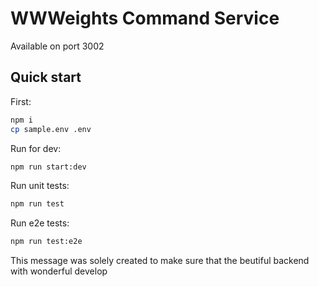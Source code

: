 # WWWeights Command Service

Available on port 3002

## Quick start

First:

```sh
npm i
cp sample.env .env
```

Run for dev:

```sh
npm run start:dev
```

Run unit tests:

```sh
npm run test
```

Run e2e tests:

```sh
npm run test:e2e
```
This message was solely created to make sure that the beutiful backend with wonderful develop
